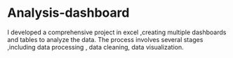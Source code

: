 # Analysis-dashboard
I developed a comprehensive project in excel ,creating multiple dashboards and tables to analyze the data. The process involves several stages ,including data processing , data cleaning, data visualization.
